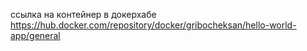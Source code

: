 ссылка на контейнер в докерхабе
https://hub.docker.com/repository/docker/gribocheksan/hello-world-app/general
